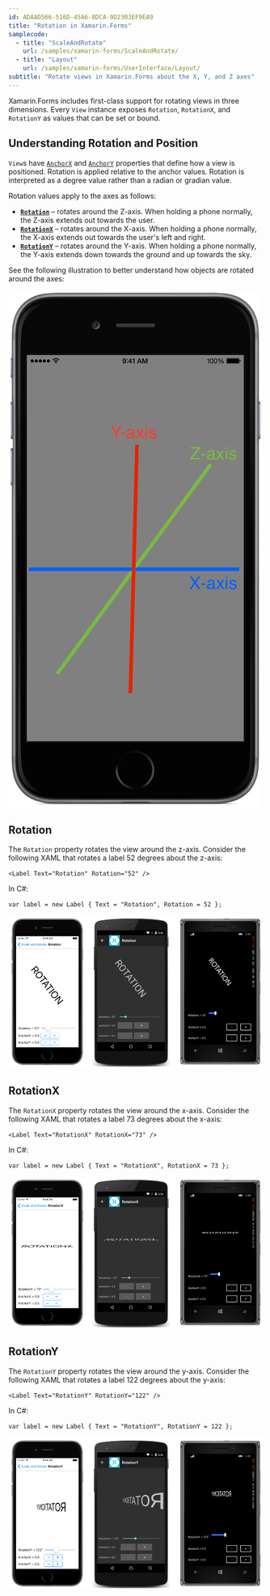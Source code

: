 ```yaml
---
id: ADAAD566-516D-45A6-8DCA-9D2303EF9EA9
title: "Rotation in Xamarin.Forms"
samplecode:
  - title: "ScaleAndRotate" 
    url: /samples/xamarin-forms/ScaleAndRotate/
  - title: "Layout" 
    url: /samples/xamarin-forms/UserInterface/Layout/
subtitle: "Rotate views in Xamarin.Forms about the X, Y, and Z axes"
---
```


Xamarin.Forms includes first-class support for rotating views in three dimensions. Every `View` instance exposes `Rotation`, `RotationX`, and `RotationY` as values that can be set or bound. 

## Understanding Rotation and Position

`View`s have [`AnchorX`](https://developer.xamarin.com/api/property/Xamarin.Forms.VisualElement.AnchorX/) and [`AnchorY`](https://developer.xamarin.com/api/property/Xamarin.Forms.VisualElement.AnchorY/) properties that define how a view is positioned. Rotation is applied relative to the anchor values. Rotation is interpreted as a degree value rather than a radian or gradian value. 

Rotation values apply to the axes as follows:

- **[`Rotation`](#Rotation)** &ndash; rotates around the Z-axis. When holding a phone normally, the Z-axis extends out towards the user. 
- **[`RotationX`](#RotationX)** &ndash; rotates around the X-axis. When holding a phone normally, the X-axis extends out towards the user's left and right.
- **[`RotationY`](#RotationY)** &ndash; rotates around the Y-axis. When holding a phone normally, the Y-axis extends down towards the ground and up towards the sky.

See the following illustration to better understand how objects are rotated around the axes:

![](Images/axis.png)

## Rotation

The `Rotation` property rotates the view around the z-axis. Consider the following XAML that rotates a label 52 degrees about the z-axis:

```
<Label Text="Rotation" Rotation="52" />
```

In C#:

```
var label = new Label { Text = "Rotation", Rotation = 52 };
```

![](Images/rotation.png)

## RotationX

The `RotationX` property rotates the view around the x-axis. Consider the following XAML that rotates a label 73 degrees about the x-axis:

```
<Label Text="RotationX" RotationX="73" />
```

In C#:

```
var label = new Label { Text = "RotationX", RotationX = 73 };
```

![](Images/rotationx.png)

## RotationY

The `RotationY` property rotates the view around the y-axis. Consider the following XAML that rotates a label 122 degrees about the y-axis:

```
<Label Text="RotationY" RotationY="122" />
```

In C#:

```
var label = new Label { Text = "RotationY", RotationY = 122 };
```


![](Images/rotationy.png)
